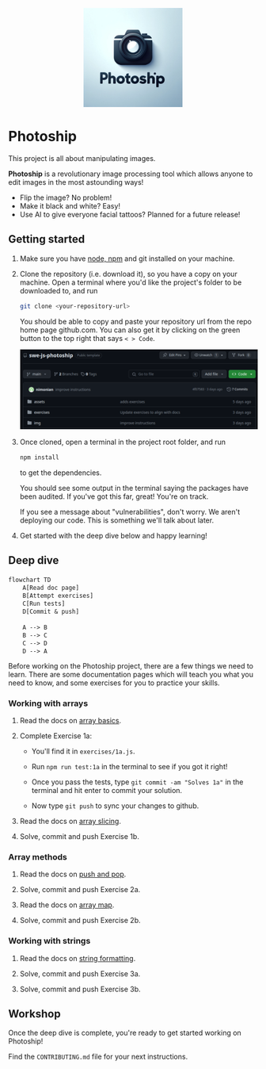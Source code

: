 <p align="center">
  <img width="200px" src="assets/logo.png" />
</p>

# Photoship

This project is all about manipulating images.

**Photoship** is a revolutionary image processing tool which allows anyone to
edit images in the most astounding ways!

- Flip the image? No problem!
- Make it black and white? Easy!
- Use AI to give everyone facial tattoos? Planned for a future release!

## Getting started

1. Make sure you have [node, npm](https://swe-docs.netlify.app/js/installation.html) and git installed on your machine.

1. Clone the repository (i.e. download it), so you have a copy on your machine.
   Open a terminal where you'd like the project's folder to be downloaded to,
   and run

   ```bash
   git clone <your-repository-url>
   ```

   You should be able to copy and paste your repository url from the repo home
   page github.com. You can also get it by clicking on the green button to the
   top right that says `< > Code`.

   ![Alt text](assets/screenshot.png)

1. Once cloned, open a terminal in the project root folder, and run

   ```bash
   npm install
   ```

   to get the dependencies.

   You should see some output in the terminal saying the packages have been
   audited. If you've got this far, great! You're on track.

   If you see a message about "vulnerabilities", don't worry. We aren't
   deploying our code. This is something we'll talk about later.

1. Get started with the deep dive below and happy learning!

## Deep dive

```mermaid
flowchart TD
    A[Read doc page]
    B[Attempt exercises]
    C[Run tests]
    D[Commit & push]

    A --> B
    B --> C
    C --> D
    D --> A
```

Before working on the Photoship project, there are a few things we need to
learn. There are some documentation pages which will teach you what you need to
know, and some exercises for you to practice your skills.

### Working with arrays

1. Read the docs on
   [array basics](https://tech-docs.corndel.com/js/arrays.html).

1. Complete Exercise 1a:

   - You'll find it in `exercises/1a.js`.

   - Run `npm run test:1a` in the terminal to see if you got it right!

   - Once you pass the tests, type `git commit -am "Solves 1a"` in the terminal
     and hit enter to commit your solution.

   - Now type `git push` to sync your changes to github.

1. Read the docs on [array slicing](https://tech-docs.corndel.com/js/array-slice.html).
  
1. Solve, commit and push Exercise 1b.

### Array methods

1. Read the docs on
   [push and pop](https://swe-docs.netlify.app/js/array-push-pop.html).

1. Solve, commit and push Exercise 2a.

1. Read the docs on [array map](https://tech-docs.corndel.com/js/array-map.html).

1. Solve, commit and push Exercise 2b.

### Working with strings

1. Read the docs on
   [string formatting](https://tech-docs.corndel.com/js/string-formatting.html).

1. Solve, commit and push Exercise 3a.

1. Solve, commit and push Exercise 3b.

## Workshop

Once the deep dive is complete, you're ready to get started working on
Photoship!

Find the `CONTRIBUTING.md` file for your next instructions.

